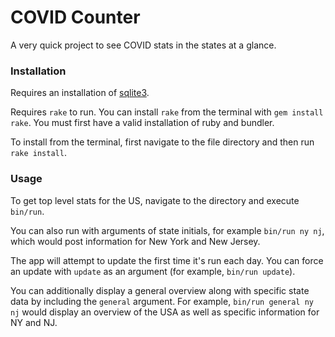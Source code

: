 # COVID Counter

A very quick project to see COVID stats in the states at a glance.

### Installation

Requires an installation of [sqlite3](https://www.tutorialspoint.com/sqlite/sqlite_installation.htm).

Requires `rake` to run. You can install `rake` from the terminal with `gem install rake`. You must first have a valid installation of ruby and bundler.

To install from the terminal, first navigate to the file directory and then run `rake install`.

### Usage

To get top level stats for the US, navigate to the directory and execute `bin/run`.

You can also run with arguments of state initials, for example `bin/run ny nj`, which would post information for New York and New Jersey.

The app will attempt to update the first time it's run each day. You can force an update with `update` as an argument (for example, `bin/run update`).

You can additionally display a general overview along with specific state data by including the `general` argument. For example, `bin/run general ny nj` would display an overview of the USA as well as specific information for NY and NJ.
